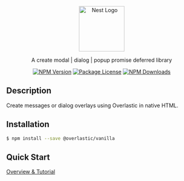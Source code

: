 <p align="center">
  <a href="https://overlastic.vercel.app/" target="blank">
    <img src="https://github.com/hairyf/overlastic/raw/master/docs/public/circle.svg" width="120" alt="Nest Logo" />
  </a>
</p>

<p align="center">
 A create modal | dialog | popup promise deferred library
</p>

<p align="center">
  <a href="https://www.npmjs.com/@overlastic/core"><img src="https://img.shields.io/npm/v/@overlastic/core.svg" alt="NPM Version" /></a>
  <a href="https://www.npmjs.com/@overlastic/core"><img src="https://img.shields.io/npm/l/@overlastic/core.svg" alt="Package License" /></a>
  <a href="https://www.npmjs.com/@overlastic/core"><img src="https://img.shields.io/npm/dm/@overlastic/core.svg" alt="NPM Downloads" /></a>
</p>

## Description

Create messages or dialog overlays using Overlastic in native HTML.

## Installation

```bash
$ npm install --save @overlastic/vanilla
```

## Quick Start

[Overview & Tutorial](https://overlastic.vercel.app/vanilla/)
